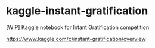 # kaggle-instant-gratification
[WIP] Kaggle notebook for Intant Gratification competition

https://www.kaggle.com/c/instant-gratification/overview
